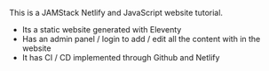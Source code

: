 This is a JAMStack Netlify and JavaScript website tutorial.
 - Its a static website generated with Eleventy
 - Has an admin panel / login to add / edit all the content with in the website
 - It has CI / CD implemented through Github and Netlify